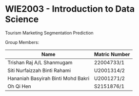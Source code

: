 # WIE2003 - Introduction to Data Science
Tourism Marketing Segmentation Prediction

Group Members:

|Name|Matric Number|
|------|------|
|Trishan Raj A/L Shanmugam|22004733/1|
|Siti Nurfaizzah Binti Rahami|U2001314/2|
|Hananiah Basyirah Binti Mohd Bakri|U2001271/2|
|Oh Qi Hen|S2151876/1|

